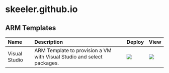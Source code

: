 # skeeler.github.io

## ARM Templates

| Name | Description | Deploy | View |
|:---- |:---- | ---- | ---- |
| Visual Studio | ARM Template to provision a VM with Visual Studio and select packages. | <a href="https://portal.azure.com/#create/microsoft.template/uri/https%3A%2F%2Fraw.githubusercontent.com%2Fskeeler%2Fazure-templates%2Fmaster%2Fvisual-studio-dev-vm%2Fazuredeploy.json" target="_blank"><img src="http://azuredeploy.net/deploybutton.png"/></a> | <a href="http://armviz.io/#/?load=https://raw.githubusercontent.com/skeeler/azure-templates/master/visual-studio-dev-vm/azuredeploy.json" target="_blank"><img src="http://armviz.io/visualizebutton.png"/></a> |
